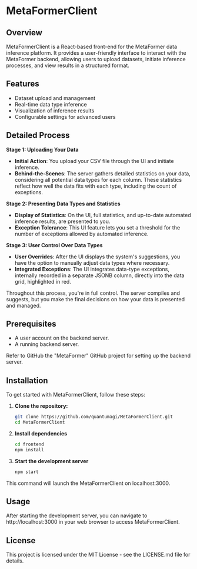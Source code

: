 # MetaFormerClient

## Overview
MetaFormerClient is a React-based front-end for the MetaFormer data inference platform. It provides a user-friendly interface to interact with the MetaFormer backend, allowing users to upload datasets, initiate inference processes, and view results in a structured format.

## Features
- Dataset upload and management
- Real-time data type inference
- Visualization of inference results
- Configurable settings for advanced users

## Detailed Process

**Stage 1: Uploading Your Data**

- **Initial Action**: You upload your CSV file through the UI and initiate inference.
- **Behind-the-Scenes**: The server gathers detailed statistics on your data, considering all potential data types for each column. These statistics reflect how well the data fits with each type, including the count of exceptions.

**Stage 2: Presenting Data Types and Statistics**

- **Display of Statistics**: On the UI, full statistics, and up-to-date automated inference results, are presented to you.
- **Exception Tolerance**: This UI feature lets you set a threshold for the number of exceptions allowed by automated inference.

**Stage 3: User Control Over Data Types**

- **User Overrides**: After the UI displays the system's suggestions, you have the option to manually adjust data types where necessary.
- **Integrated Exceptions**: The UI integrates data-type exceptions, internally recorded in a separate JSONB column, directly into the data grid, highlighted in red.

Throughout this process, you're in full control. The server compiles and suggests, but you make the final decisions on how your data is presented and managed.

## Prerequisites
- A user account on the backend server.
- A running backend server.

Refer to GitHub the "MetaFormer" GitHub project for setting up the backend server.

## Installation

To get started with MetaFormerClient, follow these steps:

1. **Clone the repository:**
   ```bash
   git clone https://github.com/quantumagi/MetaFormerClient.git
   cd MetaFormerClient
   
2. **Install dependencies**
   ```bash
   cd frontend
   npm install
   
3. **Start the development server**
   ```bash
   npm start
   
This command will launch the MetaFormerClient on localhost:3000.

## Usage

After starting the development server, you can navigate to http://localhost:3000 in your web browser to access MetaFormerClient.
 
## License
 This project is licensed under the MIT License - see the LICENSE.md file for details.